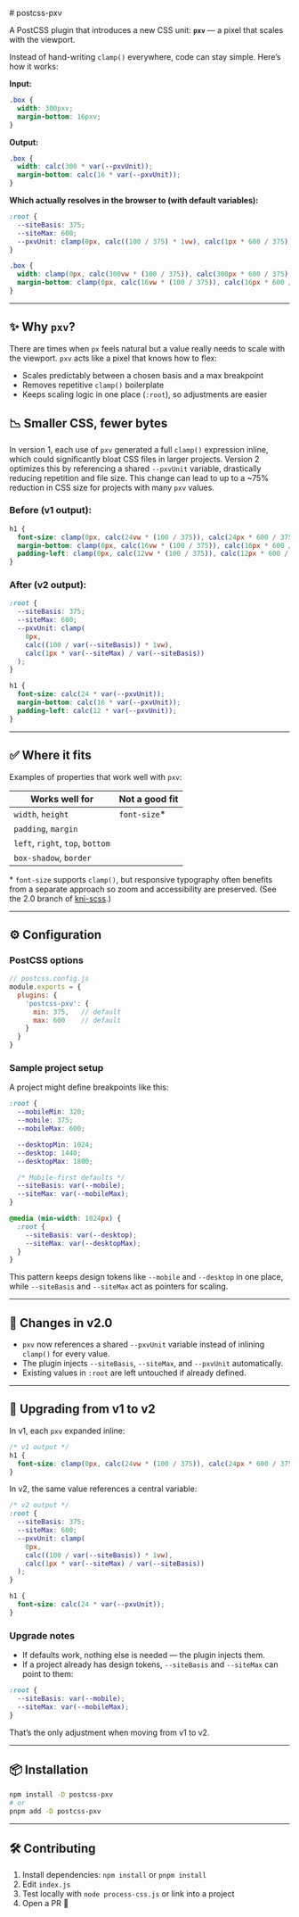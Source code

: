 <file name=0 path=/Users/danielbox/Downloads/README_v2.md># postcss-pxv

A PostCSS plugin that introduces a new CSS unit: **`pxv`** — a pixel that scales with the viewport.  

Instead of hand-writing `clamp()` everywhere, code can stay simple. Here’s how it works:

**Input:**
```css
.box {
  width: 300pxv;
  margin-bottom: 16pxv;
}
```

**Output:**
```css
.box {
  width: calc(300 * var(--pxvUnit));
  margin-bottom: calc(16 * var(--pxvUnit));
}
```

**Which actually resolves in the browser to (with default variables):**
```css
:root {
  --siteBasis: 375;
  --siteMax: 600;
  --pxvUnit: clamp(0px, calc((100 / 375) * 1vw), calc(1px * 600 / 375));
}

.box {
  width: clamp(0px, calc(300vw * (100 / 375)), calc(300px * 600 / 375));
  margin-bottom: clamp(0px, calc(16vw * (100 / 375)), calc(16px * 600 / 375));
}
```

---

## ✨ Why `pxv`?

There are times when `px` feels natural but a value really needs to scale with the viewport. `pxv` acts like a pixel that knows how to flex:  

- Scales predictably between a chosen basis and a max breakpoint  
- Removes repetitive `clamp()` boilerplate  
- Keeps scaling logic in one place (`:root`), so adjustments are easier  

## 📉 Smaller CSS, fewer bytes

In version 1, each use of `pxv` generated a full `clamp()` expression inline, which could significantly bloat CSS files in larger projects. Version 2 optimizes this by referencing a shared `--pxvUnit` variable, drastically reducing repetition and file size. This change can lead to up to a ~75% reduction in CSS size for projects with many `pxv` values.

### Before (v1 output):

```css
h1 {
  font-size: clamp(0px, calc(24vw * (100 / 375)), calc(24px * 600 / 375));
  margin-bottom: clamp(0px, calc(16vw * (100 / 375)), calc(16px * 600 / 375));
  padding-left: clamp(0px, calc(12vw * (100 / 375)), calc(12px * 600 / 375));
}
```

### After (v2 output):

```css
:root {
  --siteBasis: 375;
  --siteMax: 600;
  --pxvUnit: clamp(
    0px,
    calc((100 / var(--siteBasis)) * 1vw),
    calc(1px * var(--siteMax) / var(--siteBasis))
  );
}

h1 {
  font-size: calc(24 * var(--pxvUnit));
  margin-bottom: calc(16 * var(--pxvUnit));
  padding-left: calc(12 * var(--pxvUnit));
}
```

---

## ✅ Where it fits

Examples of properties that work well with `pxv`:  

| Works well for | Not a good fit |
|----------------|----------------|
| `width`, `height` | `font-size`* |
| `padding`, `margin` | |
| `left`, `right`, `top`, `bottom` | |
| `box-shadow`, `border` | |

\* `font-size` supports `clamp()`, but responsive typography often benefits from a separate approach so zoom and accessibility are preserved. (See the 2.0 branch of [kni-scss](https://github.com/kni-labs/kni-scss/tree/2.0).)

---

## ⚙️ Configuration

### PostCSS options

```js
// postcss.config.js
module.exports = {
  plugins: {
    'postcss-pxv': {
      min: 375,   // default
      max: 600    // default
    }
  }
}
```

### Sample project setup

A project might define breakpoints like this:

```css
:root {
  --mobileMin: 320;
  --mobile: 375;
  --mobileMax: 600;

  --desktopMin: 1024;
  --desktop: 1440;
  --desktopMax: 1800;

  /* Mobile-first defaults */
  --siteBasis: var(--mobile);
  --siteMax: var(--mobileMax);
}

@media (min-width: 1024px) {
  :root {
    --siteBasis: var(--desktop);
    --siteMax: var(--desktopMax);
  }
}
```

This pattern keeps design tokens like `--mobile` and `--desktop` in one place, while `--siteBasis` and `--siteMax` act as pointers for scaling.

---

## 🚨 Changes in v2.0

- `pxv` now references a shared `--pxvUnit` variable instead of inlining `clamp()` for every value.  
- The plugin injects `--siteBasis`, `--siteMax`, and `--pxvUnit` automatically.  
- Existing values in `:root` are left untouched if already defined.  

---

## 🔄 Upgrading from v1 to v2

In v1, each `pxv` expanded inline:

```css
/* v1 output */
h1 {
  font-size: clamp(0px, calc(24vw * (100 / 375)), calc(24px * 600 / 375));
}
```

In v2, the same value references a central variable:

```css
/* v2 output */
:root {
  --siteBasis: 375;
  --siteMax: 600;
  --pxvUnit: clamp(
    0px,
    calc((100 / var(--siteBasis)) * 1vw),
    calc(1px * var(--siteMax) / var(--siteBasis))
  );
}

h1 {
  font-size: calc(24 * var(--pxvUnit));
}
```

### Upgrade notes
- If defaults work, nothing else is needed — the plugin injects them.  
- If a project already has design tokens, `--siteBasis` and `--siteMax` can point to them:  

```css
:root {
  --siteBasis: var(--mobile);
  --siteMax: var(--mobileMax);
}
```

That’s the only adjustment when moving from v1 to v2.  

---

## 📦 Installation

```bash
npm install -D postcss-pxv
# or
pnpm add -D postcss-pxv
```

---

## 🛠️ Contributing

1. Install dependencies: `npm install` or `pnpm install`  
2. Edit `index.js`  
3. Test locally with `node process-css.js` or link into a project  
4. Open a PR 🚀  
</file>

